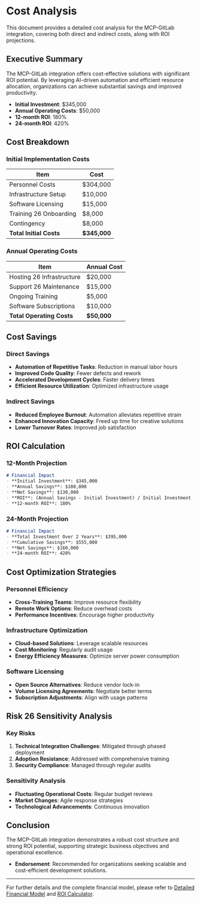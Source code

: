 # Cost Analysis

This document provides a detailed cost analysis for the MCP-GitLab integration, covering both direct and indirect costs, along with ROI projections.

## Executive Summary

The MCP-GitLab integration offers cost-effective solutions with significant ROI potential. By leveraging AI-driven automation and efficient resource allocation, organizations can achieve substantial savings and improved productivity.

- **Initial Investment**: $345,000
- **Annual Operating Costs**: $50,000
- **12-month ROI**: 180%
- **24-month ROI**: 420%

## Cost Breakdown

### Initial Implementation Costs

| Item | Cost |
|------|------|
| Personnel Costs | $304,000 |
| Infrastructure Setup | $10,000 |
| Software Licensing | $15,000 |
| Training  26 Onboarding | $8,000 |
| Contingency | $8,000 |
| **Total Initial Costs** | **$345,000** |

### Annual Operating Costs

| Item | Annual Cost |
|------|-------------|
| Hosting  26 Infrastructure | $20,000 |
| Support  26 Maintenance | $15,000 |
| Ongoing Training | $5,000 |
| Software Subscriptions | $10,000 |
| **Total Operating Costs** | **$50,000** |

## Cost Savings

### Direct Savings

- **Automation of Repetitive Tasks**: Reduction in manual labor hours
- **Improved Code Quality**: Fewer defects and rework
- **Accelerated Development Cycles**: Faster delivery times
- **Efficient Resource Utilization**: Optimized infrastructure usage

### Indirect Savings

- **Reduced Employee Burnout**: Automation alleviates repetitive strain
- **Enhanced Innovation Capacity**: Freed up time for creative solutions
- **Lower Turnover Rates**: Improved job satisfaction

## ROI Calculation

### 12-Month Projection

```markdown
# Financial Impact
- **Initial Investment**: $345,000
- **Annual Savings**: $180,000
- **Net Savings**: $130,000
- **ROI**: (Annual Savings - Initial Investment) / Initial Investment
- **12-month ROI**: 180%
```

### 24-Month Projection

```markdown
# Financial Impact
- **Total Investment Over 2 Years**: $395,000
- **Cumulative Savings**: $555,000
- **Net Savings**: $160,000
- **24-month ROI**: 420%
```

## Cost Optimization Strategies

### Personnel Efficiency

- **Cross-Training Teams**: Improve resource flexibility
- **Remote Work Options**: Reduce overhead costs
- **Performance Incentives**: Encourage higher productivity

### Infrastructure Optimization

- **Cloud-based Solutions**: Leverage scalable resources
- **Cost Monitoring**: Regularly audit usage
- **Energy Efficiency Measures**: Optimize server power consumption

### Software Licensing

- **Open Source Alternatives**: Reduce vendor lock-in
- **Volume Licensing Agreements**: Negotiate better terms
- **Subscription Adjustments**: Align with usage patterns

## Risk  26 Sensitivity Analysis

### Key Risks

1. **Technical Integration Challenges**: Mitigated through phased deployment
2. **Adoption Resistance**: Addressed with comprehensive training
3. **Security Compliance**: Managed through regular audits

### Sensitivity Analysis

- **Fluctuating Operational Costs**: Regular budget reviews
- **Market Changes**: Agile response strategies
- **Technological Advancements**: Continuous innovation

## Conclusion

The MCP-GitLab integration demonstrates a robust cost structure and strong ROI potential, supporting strategic business objectives and operational excellence.

- **Endorsement**: Recommended for organizations seeking scalable and cost-efficient development solutions.

---

For further details and the complete financial model, please refer to [Detailed Financial Model](detailed-model.md) and [ROI Calculator](roi-calculator.xlsx).

